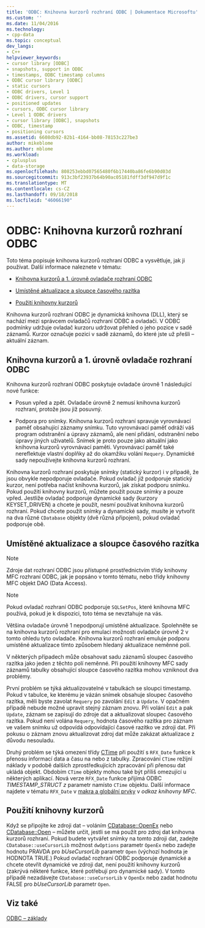 ```yaml
---
title: 'ODBC: Knihovna kurzorů rozhraní ODBC | Dokumentace Microsoftu'
ms.custom: ''
ms.date: 11/04/2016
ms.technology:
- cpp-data
ms.topic: conceptual
dev_langs:
- C++
helpviewer_keywords:
- cursor library [ODBC]
- snapshots, support in ODBC
- timestamps, ODBC timestamp columns
- ODBC cursor library [ODBC]
- static cursors
- ODBC drivers, Level 1
- ODBC drivers, cursor support
- positioned updates
- cursors, ODBC cursor library
- Level 1 ODBC drivers
- cursor library [ODBC], snapshots
- ODBC, timestamp
- positioning cursors
ms.assetid: 6608db92-82b1-4164-bb08-78153c227be3
author: mikeblome
ms.author: mblome
ms.workload:
- cplusplus
- data-storage
ms.openlocfilehash: 808253ebbd07565480f6b17440ba86fe6b90d03d
ms.sourcegitcommit: 913c3bf23937b64b90ac05181fdff3df947d9f1c
ms.translationtype: MT
ms.contentlocale: cs-CZ
ms.lasthandoff: 09/18/2018
ms.locfileid: "46066190"
---
```

# <a name="odbc-the-odbc-cursor-library"></a>ODBC: Knihovna kurzorů rozhraní ODBC

Toto téma popisuje knihovna kurzorů rozhraní ODBC a vysvětluje, jak ji používat. Další informace naleznete v tématu:  
  
- [Knihovna kurzorů a 1. úrovně ovladače rozhraní ODBC](#_core_the_cursor_library_and_level_1_odbc_drivers)  
  
- [Umístěné aktualizace a sloupce časového razítka](#_core_positioned_updates_and_timestamp_columns)  
  
- [Použití knihovny kurzorů](#_core_using_the_cursor_library)  
  
Knihovna kurzorů rozhraní ODBC je dynamická knihovna (DLL), který se nachází mezi správcem ovladačů rozhraní ODBC a ovladači. V ODBC podmínky udržuje ovladač kurzoru udržovat přehled o jeho pozice v sadě záznamů. Kurzor označuje pozici v sadě záznamů, do které jste už přešli – aktuální záznam.  
  
##  <a name="_core_the_cursor_library_and_level_1_odbc_drivers"></a> Knihovna kurzorů a 1. úrovně ovladače rozhraní ODBC  

Knihovna kurzorů rozhraní ODBC poskytuje ovladače úrovně 1 následující nové funkce:  
  
- Posun vpřed a zpět. Ovladače úrovně 2 nemusí knihovna kurzorů rozhraní, protože jsou již posuvný.  
  
- Podpora pro snímky. Knihovna kurzorů rozhraní spravuje vyrovnávací paměť obsahující záznamy snímku. Tuto vyrovnávací paměť odráží váš program odstranění a úpravy záznamů, ale není přidání, odstranění nebo úpravy jiných uživatelů. Snímek je proto pouze jako aktuální jako knihovna kurzorů vyrovnávací paměti. Vyrovnávací paměť také nereflektuje vlastní doplňky až do okamžiku volání `Requery`. Dynamické sady nepoužívejte knihovna kurzorů rozhraní.  
  
Knihovna kurzorů rozhraní poskytuje snímky (statický kurzor) i v případě, že jsou obvykle nepodporuje ovladače. Pokud ovladač již podporuje statický kurzor, není potřeba načíst knihovna kurzorů, jak získat podporu snímku. Pokud použití knihovny kurzorů, můžete použít pouze snímky a pouze vpřed. Jestliže ovladač podporuje dynamické sady (kurzory KEYSET_DRIVEN) a chcete je použít, nesmí používat knihovna kurzorů rozhraní. Pokud chcete použít snímky a dynamické sady, musíte je vytvořit na dva různé `CDatabase` objekty (dvě různá připojení), pokud ovladač podporuje obě.  
  
##  <a name="_core_positioned_updates_and_timestamp_columns"></a> Umístěné aktualizace a sloupce časového razítka  
  
> [!NOTE]
>  Zdroje dat rozhraní ODBC jsou přístupné prostřednictvím třídy knihovny MFC rozhraní ODBC, jak je popsáno v tomto tématu, nebo třídy knihovny MFC objekt DAO (Data Access).  
  
> [!NOTE]
>  Pokud ovladač rozhraní ODBC podporuje `SQLSetPos`, které knihovna MFC používá, pokud je k dispozici, toto téma se nevztahuje na vás.  
  
Většina ovladače úrovně 1 nepodporují umístěné aktualizace. Spolehněte se na knihovna kurzorů rozhraní pro emulaci možnosti ovladače úrovně 2 v tomto ohledu tyto ovladače. Knihovna kurzorů rozhraní emuluje podporu umístěné aktualizace tímto způsobem hledaný aktualizace neměnné polí.  
  
V některých případech může obsahovat sadu záznamů sloupec časového razítka jako jeden z těchto polí neměnné. Při použití knihovny MFC sady záznamů tabulky obsahující sloupce časového razítka mohou vzniknout dva problémy.  
  
První problém se týká aktualizovatelné v tabulkách se sloupci timestamp. Pokud v tabulce, ke kterému je vázán snímek obsahuje sloupec časového razítka, měli byste zavolat `Requery` po zavolání `Edit` a `Update`. V opačném případě nebude možné upravit stejný záznam znovu. Při volání `Edit` a pak `Update`, záznam se zapisují do zdroje dat a aktualizovat sloupec časového razítka. Pokud není volána `Requery`, hodnota časového razítka pro záznam ve vašem snímku už odpovídá odpovídající časové razítko ve zdroji dat. Při pokusu o záznam znovu aktualizovat zdroj dat může zakázat aktualizace z důvodu nesouladu.  
  
Druhý problém se týká omezení třídy [CTime](../../atl-mfc-shared/reference/ctime-class.md) při použití s `RFX_Date` funkce k přenosu informací data a času na nebo z tabulky. Zpracování `CTime` režijní náklady v podobě dalších zprostředkujících zpracování při přenosu dat ukládá objekt. Obdobím `CTime` objekty mohou také být příliš omezující u některých aplikací. Nová verze `RFX_Date` funkce přijímá ODBC *TIMESTAMP_STRUCT z* parametr namísto `CTime` objektu. Další informace najdete v tématu `RFX_Date` v [makra a globální prvky](../../mfc/reference/mfc-macros-and-globals.md) v *odkaz knihovny MFC*.  

  
##  <a name="_core_using_the_cursor_library"></a> Použití knihovny kurzorů  

Když se připojíte ke zdroji dat – voláním [CDatabase::OpenEx](../../mfc/reference/cdatabase-class.md#openex) nebo [CDatabase::Open](../../mfc/reference/cdatabase-class.md#open) – můžete určit, jestli se má použít pro zdroj dat knihovna kurzorů rozhraní. Pokud budete vytvářet snímky na tomto zdroji dat, zadejte `CDatabase::useCursorLib` možnost `dwOptions` parametr `OpenEx` nebo zadejte hodnotu PRAVDA pro *bUseCursorLib* parametr `Open` (výchozí hodnota je HODNOTA TRUE.) Pokud ovladač rozhraní ODBC podporuje dynamické a chcete otevřít dynamické ve zdroji dat, není použití knihovny kurzorů (zakrývá některé funkce, které potřebují pro dynamické sady). V tomto případě nezadávejte `CDatabase::useCursorLib` v `OpenEx` nebo zadat hodnotu FALSE pro *bUseCursorLib* parametr `Open`.  
  
## <a name="see-also"></a>Viz také  

[ODBC – základy](../../data/odbc/odbc-basics.md)